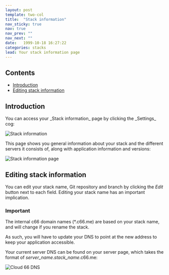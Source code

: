 ```yaml
---
layout: post
template: two-col
title:  "Stack information"
nav_sticky: true
nav: true
nav_prev: ""
nav_next: ""
date:   1999-10-18 16:27:22
categories: stacks
lead: Your stack information page
---
```


<h2>Contents</h2>
<ul class="page-toc">
	<li>
		<a href="#intro">Introduction</a>
	</li>
	<li>
    	<a href="#edit">Editing stack information</a>
    </li>
</ul>

<h2 id="intro">Introduction</h2>
You can access your _Stack information_ page by clicking the _Settings_ cog:

![Stack information](http://cdn.cloud66.com/images/help/stack_information.png)

This page shows you general information about your stack and the different servers it consists of, along with application information and versions:

![Stack information page](http://cdn.cloud66.com/images/help/stack_information_page.png)

<h2 id="edit">Editing stack information</h2>

You can edit your stack name, Git repository and branch by clicking the _Edit_ button next to each field. Editing your stack name has an important implication.

<div class="notice notice-standalone">
		<h3>Important</h3>
		<p>The internal c66 domain names (*.c66.me) are based on your stack name, and will change if you rename the stack.</p>
</div>

As such, you will have to update your DNS to point at the new address to keep your application accessible.

Your current server DNS can be found on your server page, which takes the format of <i>server_name</i>.<i>stack_name</i>.c66.me:

![Cloud 66 DNS](http://cdn.cloud66.com/images/help/cloud66_dns.png)
